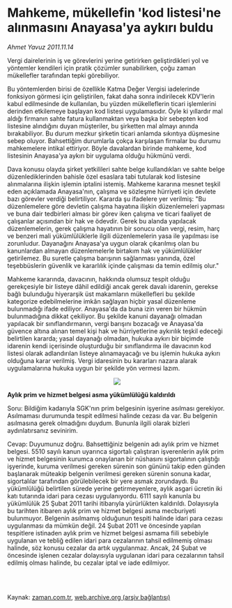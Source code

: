 # Mahkeme, mükellefin 'kod listesi'ne alınmasını Anayasa'ya aykırı buldu

*Ahmet  Yavuz 2011.11.14*

<td class="columnist-detail">
<p>Vergi dairelerinin iş ve görevlerini yerine getirirken geliştirdikleri yol ve yöntemler kendileri için pratik çözümler sunabilirken, çoğu zaman mükellefler tarafından tepki görebiliyor.</p>
<p>
<div id="haberMetinDiv">
<p>Bu yöntemlerden birisi de özellikle Katma Değer Vergisi iadelerinde fonksiyon görmesi için geliştirilen, fakat daha sonra indirilecek KDV'lerin kabul edilmesinde de kullanılan, bu yüzden mükelleflerin ticari işlemlerini derinden etkilemeye başlayan kod listesi uygulamasıdır. Öyle ki yıllardır mal aldığı firmanın sahte fatura kullanmaktan veya başka bir sebepten kod listesine alındığını duyan müşteriler, bu şirketten mal almayı anında bırakabiliyor. Bu durum mezkur şirketin ticari anlamda sıkıntıya düşmesine sebep oluyor. Bahsettiğim durumlarla çokça karşılaşan firmalar bu durumu mahkemelere intikal ettiriyor. Böyle davalardan birinde mahkeme, kod listesinin Anayasa'ya aykırı bir uygulama olduğu hükmünü verdi.
<p> Dava konusu olayda şirket yetkilileri sahte belge kullandıkları ve sahte belge düzenlediklerinden bahisle özel esaslara tabi tutularak kod listesine alınmalarına ilişkin işlemin iptalini istemiş. Mahkeme kararına mesnet teşkil eden açıklamada Anayasa'nın, çalışma ve sözleşme hürriyeti için devlete bazı görevler verdiği belirtiliyor. Kararda şu ifadelere yer verilmiş: "Bu düzenlemelere göre devletin çalışma hayatına ilişkin düzenlemeleri yapması ve buna dair tedbirleri alması bir görev iken çalışma ve ticari faaliyet de çalışanlar açısından bir hak ve ödevdir. Gerek bu alanda yapılacak düzenlemelerin, gerek çalışma hayatının bir sonucu olan vergi, resim, harç ve benzeri mali yükümlülüklerle ilgili düzenlemelerin yasa ile yapılması ise zorunludur. Dayanağını Anayasa'ya uygun olarak çıkarılmış olan bu kanunlardan almayan düzenlemelerle birtakım hak ve yükümlülükler getirilemez. Bu suretle çalışma barışının sağlanması yanında, özel teşebbüslerin güvenlik ve kararlılık içinde çalışması da temin edilmiş olur."
<p> Mahkeme kararında, davacının, hakkında olumsuz tespit olduğu gerekçesiyle bir listeye dâhil edildiği ancak gerek davalı idarenin, gerekse bağlı bulunduğu hiyerarşik üst makamların mükellefleri bu şekilde kategorize edebilmelerine imkân sağlayan hiçbir yasal düzenleme bulunmadığı ifade ediliyor. Anayasa'da da buna izin veren bir hükmün bulunmadığına dikkat çekiliyor. Bu şekilde kanuni dayanağı olmadan yapılacak bir sınıflandırmanın, vergi barışını bozacağı ve Anayasa'da güvence altına alınan temel kişi hak ve hürriyetlerine aykırılık teşkil edeceği belirtilen kararda; yasal dayanağı olmadan, hukuka aykırı bir biçimde idarenin kendi içerisinde oluşturduğu bir sınıflandırma ile davacının kod listesi olarak adlandırılan listeye alınamayacağı ve bu işlemin hukuka aykırı olduğuna karar verilmiş. Vergi idaresinin bu kararları nazara alarak uygulamalarına hukuka uygun bir şekilde yön vermesi lazım.
<p>
<p><p align="center"><img border="0" src="http://web.archive.org/web/20120126165437im_/http://medya.zaman.com.tr/2011/11/14/vergi-takvim.jpg"/>
<p>
<p><b>Aylık prim ve hizmet belgesi asma yükümlülüğü kaldırıldı</b>
<p>Soru: Bildiğim kadarıyla SGK'nın prim belgesinin işyerine asılması gerekiyor. Asılmaması durumunda tespit edilmesi halinde cezası da var. Bu belgenin asılmasına gerek olmadığını duydum. Bununla ilgili olarak bizleri aydınlatırsanız sevinirim.
<p>Cevap: Duyumunuz doğru. Bahsettiğiniz belgenin adı aylık prim ve hizmet belgesi. 5510 sayılı kanun uyarınca sigortalı çalıştıran işverenlerin aylık prim ve hizmet belgesinin kurumca onaylanan bir nüshasını sigortalının çalıştığı işyerinde, kuruma verilmesi gereken sürenin son gününü takip eden günden başlanarak müteakip belgenin verilmesi gereken sürenin sonuna kadar, sigortalılar tarafından görülebilecek bir yere asmak zorundaydı. Bu yükümlülüğü belirtilen sürede yerine getirmeyenlere, aylık asgari ücretin iki katı tutarında idari para cezası uygulanıyordu. 6111 sayılı kanunla bu yükümlülük 25 Şubat 2011 tarihi itibarıyla yürürlükten kaldırıldı. Dolayısıyla bu tarihten itibaren aylık prim ve hizmet belgesi asma mecburiyeti bulunmuyor. Belgenin asılmamış olduğunun tespiti halinde idari para cezası uygulanması da mümkün değil. 24 Şubat 2011 ve öncesinde yapılan tespitlere istinaden aylık prim ve hizmet belgesi asmama fiili sebebiyle uygulanan ve tebliğ edilen idari para cezalarının tahsil edilmemiş olması halinde, söz konusu cezalar da artık uygulanmaz. Ancak, 24 Şubat ve öncesinde işlenen cezalar dolayısıyla uygulanan idari para cezalarının tahsil edilmiş olması halinde, bu cezalar iptal ve iade edilmiyor.</p></p></p></p></p></p></p></p></p></p></div>
</p>


<p><br>
		 </br></p></td>

Kaynak: [zaman.com.tr](http://zaman.com.tr/yazar.do?yazino=1201755), [web.archive.org (arşiv bağlantısı)](http://web.archive.org/web/20120126165437/http://www.zaman.com.tr:80/yazar.do?yazino=1201755)
